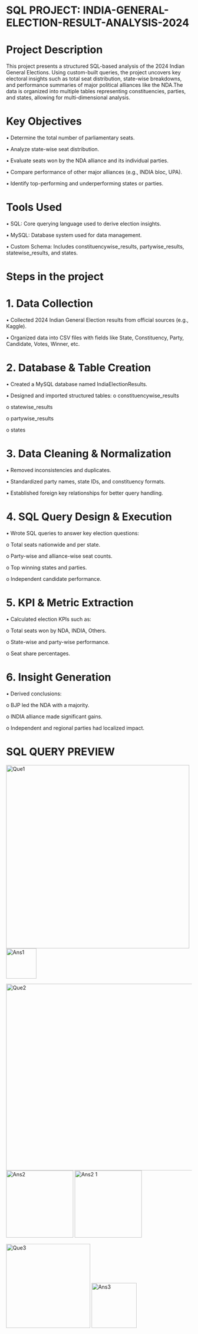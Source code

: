 # SQL PROJECT: INDIA-GENERAL-ELECTION-RESULT-ANALYSIS-2024
# Project Description
This project presents a structured SQL-based analysis of the 2024 Indian General Elections. Using custom-built queries, the project uncovers key electoral insights such as total seat distribution, state-wise breakdowns, and performance summaries of major political alliances like the NDA.The data is organized into multiple tables representing constituencies, parties, and states, allowing for multi-dimensional analysis.
# Key Objectives
•	Determine the total number of parliamentary seats.

•	Analyze state-wise seat distribution.

•	Evaluate seats won by the NDA alliance and its individual parties.

•	Compare performance of other major alliances (e.g., INDIA bloc, UPA).

•	Identify top-performing and underperforming states or parties.
# Tools Used
•	SQL: Core querying language used to derive election insights.

•	MySQL: Database system used for data management.

•	Custom Schema: Includes constituencywise_results, partywise_results, statewise_results, and states.
# Steps in the project
# 1. Data Collection
•	Collected 2024 Indian General Election results from official sources (e.g., Kaggle).

•	Organized data into CSV files with fields like State, Constituency, Party, Candidate, Votes, Winner, etc.

# 2. Database & Table Creation
•	Created a MySQL database named IndiaElectionResults.

•	Designed and imported structured tables:
o	constituencywise_results

o	statewise_results

o	partywise_results

o	states

# 3. Data Cleaning & Normalization
•	Removed inconsistencies and duplicates.

•	Standardized party names, state IDs, and constituency formats.

•	Established foreign key relationships for better query handling.

# 4. SQL Query Design & Execution
•	Wrote SQL queries to answer key election questions:

o	Total seats nationwide and per state.

o	Party-wise and alliance-wise seat counts.

o	Top winning states and parties.

o	Independent candidate performance.

# 5. KPI & Metric Extraction
•	Calculated election KPIs such as:

o	Total seats won by NDA, INDIA, Others.

o	State-wise and party-wise performance.

o	Seat share percentages.

# 6. Insight Generation
•	Derived conclusions:

o	BJP led the NDA with a majority.

o	INDIA alliance made significant gains.

o	Independent and regional parties had localized impact.

# SQL QUERY PREVIEW


<img width="497" alt="Que1" src="https://github.com/user-attachments/assets/ca6c63af-d7ad-4def-8457-0f4029e74d50" />  <img width="82" alt="Ans1" src="https://github.com/user-attachments/assets/9eb055c3-140a-4ee3-8986-16180b85f2d9" />

<img width="506" alt="Que2" src="https://github.com/user-attachments/assets/abbeee40-3bd8-4e6b-8a4b-3496eb0faa4d" />  <img width="182" alt="Ans2" src="https://github.com/user-attachments/assets/d6bb3ce3-32a5-432f-aacf-ebd9eea592d2" />  <img width="182" alt="Ans2 1" src="https://github.com/user-attachments/assets/e5219110-39a6-4f7f-a20c-c666e4237a21" />

<img width="228" alt="Que3" src="https://github.com/user-attachments/assets/6340bbf9-f670-40c5-8378-0518185baff9" />  <img width="122" alt="Ans3" src="https://github.com/user-attachments/assets/2ecf10a7-6dd6-43f8-9bf4-117d34b9e63b" />
















